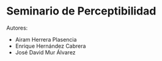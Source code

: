 # Seminario de Perceptibilidad
Autores:

  * Airam Herrera Plasencia
  * Enrique Hernández Cabrera
  * José David Mur Álvarez
